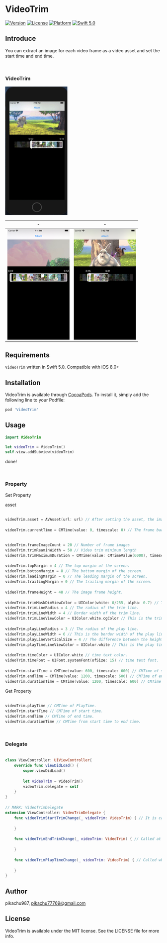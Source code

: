 # VideoTrim


[![Version](https://img.shields.io/cocoapods/v/VideoTrim.svg?style=flat)](https://cocoapods.org/pods/VideoTrim)
[![License](https://img.shields.io/cocoapods/l/VideoTrim.svg?style=flat)](https://cocoapods.org/pods/VideoTrim)
[![Platform](https://img.shields.io/cocoapods/p/VideoTrim.svg?style=flat)](https://cocoapods.org/pods/VideoTrim)
[![Swift 5.0](https://img.shields.io/badge/Swift-5.0-orange.svg?style=flat)](https://developer.apple.com/swift/)

## Introduce

You can extract an image for each video frame as a video asset and set the start time and end time.

<br/>

### VideoTrim

<img src='./img/gif1.gif' width='200px'>

|-|-|
|---|---|
|<img src='./img/img1.png' width='200px'>|<img src='./img/img2.png' width='200px'>|

## Requirements

`VideoTrim` written in Swift 5.0. Compatible with iOS 8.0+

## Installation

VideoTrim is available through [CocoaPods](https://cocoapods.org). To install
it, simply add the following line to your Podfile:

```ruby
pod 'VideoTrim'
```

## Usage

```swift
import VideoTrim
```

```swift
let videoTrim = VideoTrim()
self.view.addSubview(videoTrim)
```

done!

<br>

### Property

Set Property

asset

```swift

videoTrim.asset = AVAsset(url: url) // After setting the asset, the image frame is extracted.

videoTrim.currentTime = CMTime(value: 0, timescale: 0) // The frame bar position changes with currentTime.

```

```swift

videoTrim.frameImageCount = 20 // Number of frame images
videoTrim.trimReaminWidth = 50 // Video trim minimum length
videoTrim.trimMaximumDuration = CMTime(value: CMTimeValue(6000), timescale: CMTimeScale(600)) // Video trim maximum Time

videoTrim.topMargin = 4 // The top margin of the screen.
videoTrim.bottomMargin = 8 // The bottom margin of the screen.
videoTrim.leadingMargin = 0 // The leading margin of the screen.
videoTrim.trailingMargin = 0 // The trailing margin of the screen.

videoTrim.frameHeight = 48 // The image frame height.

videoTrim.trimMaskDimViewColor = UIColor(white: 0/255, alpha: 0.7) // The color of the screen overlay outside the start time and end time.
videoTrim.trimLineRadius = 4 // The radius of the trim line.
videoTrim.trimLineWidth = 4 // Border width of the trim line.
videoTrim.trimLineViewColor = UIColor.white.cgColor // This is the trim line color.

videoTrim.playLineRadius = 3 // The radius of the play line.
videoTrim.playLineWidth = 6 // This is the border width of the play line.
videoTrim.playLineVerticalSize = 4 // The difference between the height of the play line and the top and bottom of the image frame.
videoTrim.playTimeLineViewColor = UIColor.white // This is the play time line color.

videoTrim.timeColor = UIColor.white // time text color.
videoTrim.timeFont = UIFont.systemFont(ofSize: 15) // time text font.

videoTrim.startTime = CMTime(value: 600, timescale: 600) // CMTime of start time.
videoTrim.endTime = CMTime(value: 1200, timescale: 600) // CMTime of end time.
videoTrim.durationTime = CMTime(value: 1200, timescale: 600) // CMTime from start time to end time.

```

Get Property

```swift

videoTrim.playTime // CMTime of PlayTime.
videoTrim.startTime // CMTime of start time.
videoTrim.endTime // CMTime of end time.
videoTrim.durationTime // CMTime from start time to end time.

```

<br>

### Delegate

```swift

class ViewController: UIViewController{
    override func viewDidLoad() {
        super.viewDidLoad()

        let videoTrim = VideoTrim()
        videoTrim.delegate = self
    }
}

// MARK: VideoTrimDelegate
extension ViewController: VideoTrimDelegate {
    func videoTrimStartTrimChange(_ videoTrim: VideoTrim) { // It is called when you touch the start time, end time, and play time.
        
    }

    func videoTrimEndTrimChange(_ videoTrim: VideoTrim) { // Called at the end of touch start time, end time and play time.
        
    }

    func videoTrimPlayTimeChange(_ videoTrim: VideoTrim) { // Called when touching the start time, end time and play time.
        
    }
}

```

## Author

pikachu987, pikachu77769@gmail.com

## License

VideoTrim is available under the MIT license. See the LICENSE file for more info.
